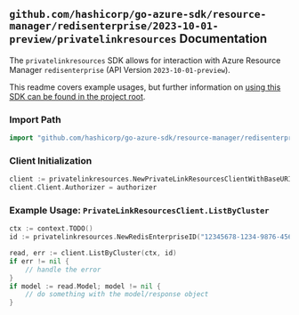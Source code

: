 
## `github.com/hashicorp/go-azure-sdk/resource-manager/redisenterprise/2023-10-01-preview/privatelinkresources` Documentation

The `privatelinkresources` SDK allows for interaction with Azure Resource Manager `redisenterprise` (API Version `2023-10-01-preview`).

This readme covers example usages, but further information on [using this SDK can be found in the project root](https://github.com/hashicorp/go-azure-sdk/tree/main/docs).

### Import Path

```go
import "github.com/hashicorp/go-azure-sdk/resource-manager/redisenterprise/2023-10-01-preview/privatelinkresources"
```


### Client Initialization

```go
client := privatelinkresources.NewPrivateLinkResourcesClientWithBaseURI("https://management.azure.com")
client.Client.Authorizer = authorizer
```


### Example Usage: `PrivateLinkResourcesClient.ListByCluster`

```go
ctx := context.TODO()
id := privatelinkresources.NewRedisEnterpriseID("12345678-1234-9876-4563-123456789012", "example-resource-group", "redisEnterpriseValue")

read, err := client.ListByCluster(ctx, id)
if err != nil {
	// handle the error
}
if model := read.Model; model != nil {
	// do something with the model/response object
}
```

